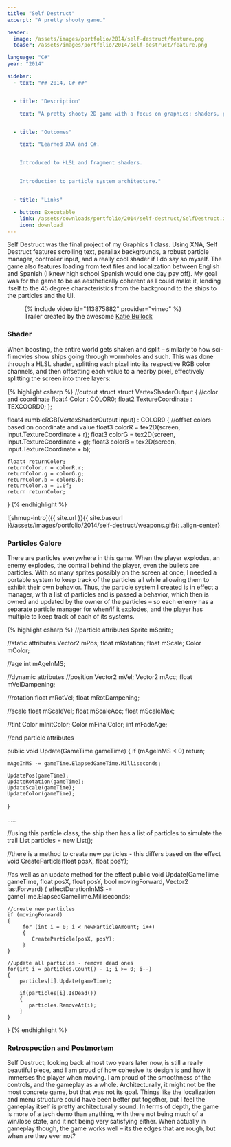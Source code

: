 ```yaml
---
title: "Self Destruct"
excerpt: "A pretty shooty game."

header:
  image: /assets/images/portfolio/2014/self-destruct/feature.png
  teaser: /assets/images/portfolio/2014/self-destruct/feature.png

language: "C#"
year: "2014"

sidebar:
  - text: "## 2014, C# ##"


  - title: "Description"

    text: "A pretty shooty 2D game with a focus on graphics: shaders, particle effects, animations."


  - title: "Outcomes"

    text: "Learned XNA and C#.


    Introduced to HLSL and fragment shaders.


    Introduction to particle system architecture."


  - title: "Links"

  - button: Executable
    link: /assets/downloads/portfolio/2014/self-destruct/SelfDestruct.zip
    icon: download
---
```



Self Destruct was the final project of my Graphics 1 class. Using XNA, Self Destruct features scrolling text, parallax backgrounds, a robust particle manager, controller input, and a really cool shader if I do say so myself. The game also features loading from text files and localization between English and Spanish (I knew high school Spanish would one day pay off). My goal was for the game to be as aesthetically coherent as I could make it, lending itself to the 45 degree characteristics from the background to the ships to the particles and the UI.

<figure class="align-center">
  {% include video id="113875882" provider="vimeo" %}
  <figcaption>Trailer created by the awesome <a href="https://www.linkedin.com/in/kathrynleahbullock">Katie Bullock</a></figcaption>
</figure>

### Shader

When boosting, the entire world gets shaken and split – similarly to how sci-fi movies show ships going through wormholes and such. This was done through a HLSL shader, splitting each pixel into its respective RGB color channels, and then offsetting each value to a nearby pixel, effectively splitting the screen into three layers:

{% highlight csharp %}
//output struct
struct VertexShaderOutput
{
    //color and coordinate
	float4 Color : COLOR0;
	float2 TextureCoordinate : TEXCOORD0;
};

float4 rumbleRGB(VertexShaderOutput input) : COLOR0
{
    //offset colors based on coordinate and value
	float3 colorR = tex2D(screen, input.TextureCoordinate + r);
	float3 colorG = tex2D(screen, input.TextureCoordinate + g);
	float3 colorB = tex2D(screen, input.TextureCoordinate + b);

	float4 returnColor;
	returnColor.r = colorR.r;
	returnColor.g = colorG.g;
	returnColor.b = colorB.b;
	returnColor.a = 1.0f;
	return returnColor;
}
{% endhighlight %}

![shmup-intro]({{ site.url }}{{ site.baseurl }}/assets/images/portfolio/2014/self-destruct/weapons.gif){: .align-center}

### Particles Galore

There are particles everywhere in this game. When the player explodes, an enemy explodes, the contrail behind the player, even the bullets are particles. With so many sprites possibly on the screen at once, I needed a portable system to keep track of the particles all while allowing them to exhibit their own behavior. Thus, the particle system I created is in effect a manager, with a list of particles and is passed a behavior, which then is owned and updated by the owner of the particles – so each enemy has a separate particle manager for when/if it explodes, and the player has multiple to keep track of each of its systems.

{% highlight csharp %}
//particle attributes
Sprite mSprite;

//static attributes
Vector2 mPos;
float   mRotation;
float   mScale;
Color   mColor;

//age
int mAgeInMS;

//dynamic attributes
//position
Vector2 mVel;
Vector2 mAcc;
float   mVelDampening;

//rotation
float mRotVel;
float mRotDampening;

//scale
float mScaleVel;
float mScaleAcc;
float mScaleMax;

//tint
Color mInitColor;
Color mFinalColor;
int   mFadeAge;

//end particle attributes


public void Update(GameTime gameTime)
{
    if (mAgeInMS < 0)
       return;

    mAgeInMS -= gameTime.ElapsedGameTime.Milliseconds;

    UpdatePos(gameTime);
    UpdateRotation(gameTime);
    UpdateScale(gameTime);
    UpdateColor(gameTime);
}


.....


//using this particle class, the ship then has a list of particles to simulate the trail
List<Particle> particles = new List<Particle>();

//there is a method to create new particles - this differs based on the effect
void CreateParticle(float posX, float posY);

//as well as an update method for the effect
public void Update(GameTime gameTime, float posX, float posY, bool movingForward, Vector2 lastForward)
{
    effectDurationInMS -= gameTime.ElapsedGameTime.Milliseconds;

    //create new particles
    if (movingForward)
    {
         for (int i = 0; i < newParticleAmount; i++)
         {
            CreateParticle(posX, posY);
         }
    }

    //update all particles - remove dead ones
    for(int i = particles.Count() - 1; i >= 0; i--)
    {
        particles[i].Update(gameTime);

        if(particles[i].IsDead())
        {
           particles.RemoveAt(i);
        }
    }
}
{% endhighlight %}


### Retrospection and Postmortem

Self Destruct, looking back almost two years later now, is still a really beautiful piece, and I am proud of how cohesive its design is and how it immerses the player when moving. I am proud of the smoothness of the controls, and the gameplay as a whole. Architecturally, it might not be the most concrete game, but that was not its goal. Things like the localization and menu structure could have been better put together, but I feel the gameplay itself is pretty architecturally sound. In terms of depth, the game is more of a tech demo than anything, with there not being much of a win/lose state, and it not being very satisfying either. When actually in gameplay though, the game works well – its the edges that are rough, but when are they ever not?
